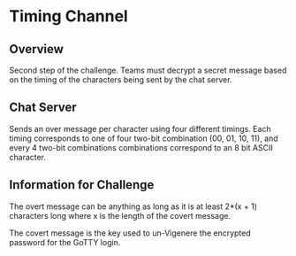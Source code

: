 # Timing Channel

## Overview

Second step of the challenge. Teams must decrypt a secret message based on the timing of the characters being sent by the chat server.

## Chat Server

Sends an over message per character using four different timings. Each timing corresponds to one of four two-bit combination (00, 01, 10, 11), and every 4 two-bit combinations combinations correspond to an 8 bit ASCII character.

## Information for Challenge

The overt message can be anything as long as it is at least 2*(x + 1) characters long where x is the length of the covert message.

The covert message is the key used to un-Vigenere the encrypted password for the GoTTY login.